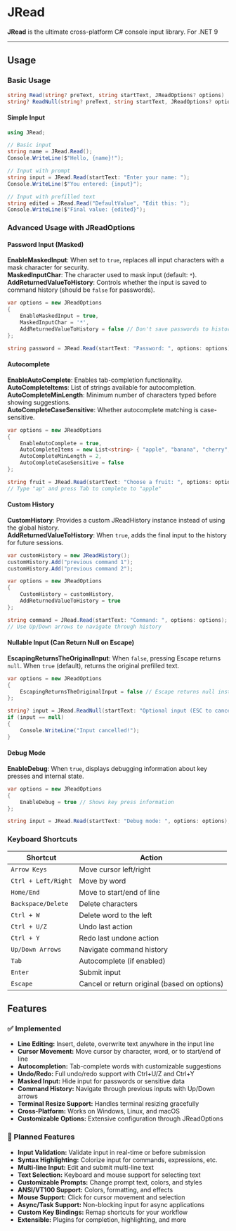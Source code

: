 # JRead

**JRead** is the ultimate cross-platform C# console input library. For .NET 9

---

## Usage

### Basic Usage

```csharp
string Read(string? preText, string startText, JReadOptions? options)
string? ReadNull(string? preText, string startText, JReadOptions? options )
```

#### Simple Input
```csharp
using JRead;

// Basic input
string name = JRead.Read();
Console.WriteLine($"Hello, {name}!");

// Input with prompt
string input = JRead.Read(startText: "Enter your name: ");
Console.WriteLine($"You entered: {input}");

// Input with prefilled text
string edited = JRead.Read("DefaultValue", "Edit this: ");
Console.WriteLine($"Final value: {edited}");
```

### Advanced Usage with JReadOptions

#### Password Input (Masked)

**EnableMaskedInput**: When set to `true`, replaces all input characters with a mask character for security.  
**MaskedInputChar**: The character used to mask input (default: `*`).  
**AddReturnedValueToHistory**: Controls whether the input is saved to command history (should be `false` for passwords).

```csharp
var options = new JReadOptions
{
    EnableMaskedInput = true,
    MaskedInputChar = '*',
    AddReturnedValueToHistory = false // Don't save passwords to history
};

string password = JRead.Read(startText: "Password: ", options: options);
```

#### Autocomplete

**EnableAutoComplete**: Enables tab-completion functionality.  
**AutoCompleteItems**: List of strings available for autocompletion.  
**AutoCompleteMinLength**: Minimum number of characters typed before showing suggestions.  
**AutoCompleteCaseSensitive**: Whether autocomplete matching is case-sensitive.

```csharp
var options = new JReadOptions
{
    EnableAutoComplete = true,
    AutoCompleteItems = new List<string> { "apple", "banana", "cherry", "date" },
    AutoCompleteMinLength = 2,
    AutoCompleteCaseSensitive = false
};

string fruit = JRead.Read(startText: "Choose a fruit: ", options: options);
// Type "ap" and press Tab to complete to "apple"
```

#### Custom History

**CustomHistory**: Provides a custom JReadHistory instance instead of using the global history.  
**AddReturnedValueToHistory**: When `true`, adds the final input to the history for future sessions.

```csharp
var customHistory = new JReadHistory();
customHistory.Add("previous command 1");
customHistory.Add("previous command 2");

var options = new JReadOptions
{
    CustomHistory = customHistory,
    AddReturnedValueToHistory = true
};

string command = JRead.Read(startText: "Command: ", options: options);
// Use Up/Down arrows to navigate through history
```

#### Nullable Input (Can Return Null on Escape)

**EscapingReturnsTheOriginalInput**: When `false`, pressing Escape returns `null`. When `true` (default), returns the original prefilled text.

```csharp
var options = new JReadOptions
{
    EscapingReturnsTheOriginalInput = false // Escape returns null instead of original
};

string? input = JRead.ReadNull(startText: "Optional input (ESC to cancel): ", options: options);
if (input == null)
{
    Console.WriteLine("Input cancelled!");
}
```

#### Debug Mode

**EnableDebug**: When `true`, displays debugging information about key presses and internal state.

```csharp
var options = new JReadOptions
{
    EnableDebug = true // Shows key press information
};

string input = JRead.Read(startText: "Debug mode: ", options: options);
```

### Keyboard Shortcuts

| Shortcut | Action |
|----------|--------|
| `Arrow Keys` | Move cursor left/right |
| `Ctrl + Left/Right` | Move by word |
| `Home/End` | Move to start/end of line |
| `Backspace/Delete` | Delete characters |
| `Ctrl + W` | Delete word to the left |
| `Ctrl + U/Z` | Undo last action |
| `Ctrl + Y` | Redo last undone action |
| `Up/Down Arrows` | Navigate command history |
| `Tab` | Autocomplete (if enabled) |
| `Enter` | Submit input |
| `Escape` | Cancel or return original (based on options) |


## Features

### ✅ Implemented

- **Line Editing:** Insert, delete, overwrite text anywhere in the input line
- **Cursor Movement:** Move cursor by character, word, or to start/end of line
- **Autocompletion:** Tab-complete words with customizable suggestions
- **Undo/Redo:** Full undo/redo support with Ctrl+U/Z and Ctrl+Y
- **Masked Input:** Hide input for passwords or sensitive data
- **Command History:** Navigate through previous inputs with Up/Down arrows
- **Terminal Resize Support:** Handles terminal resizing gracefully
- **Cross-Platform:** Works on Windows, Linux, and macOS
- **Customizable Options:** Extensive configuration through JReadOptions

### 🚧 Planned Features

- **Input Validation:** Validate input in real-time or before submission
- **Syntax Highlighting:** Colorize input for commands, expressions, etc.
- **Multi-line Input:** Edit and submit multi-line text
- **Text Selection:** Keyboard and mouse support for selecting text
- **Customizable Prompts:** Change prompt text, colors, and styles
- **ANSI/VT100 Support:** Colors, formatting, and effects
- **Mouse Support:** Click for cursor movement and selection
- **Async/Task Support:** Non-blocking input for async applications
- **Custom Key Bindings:** Remap shortcuts for your workflow
- **Extensible:** Plugins for completion, highlighting, and more